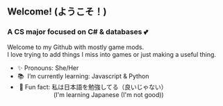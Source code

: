 ## Welcome! (ようこそ！)

### A CS major focused on C# & databases 💕
Welcome to my Github with mostly game mods.<br>
I love trying to add things I miss into games or just making a useful thing.
- ✨ Pronouns: She/Her
- 📚 &nbsp;I’m currently learning: Javascript & Python
- &nbsp;🎈 Fun fact: 私は日本語を勉強してる（良いじゃない）
<br>&nbsp;&nbsp;&nbsp;&nbsp;&nbsp;&nbsp;&nbsp;&nbsp;&nbsp;&nbsp;&nbsp;&nbsp;&nbsp;&nbsp;&nbsp;&nbsp;&nbsp;&nbsp;&nbsp;&nbsp;&nbsp;(I'm learning Japanese (I'm not good))
